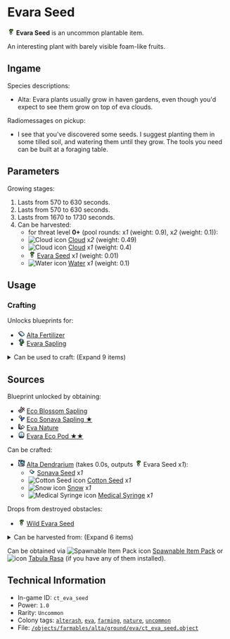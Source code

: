 # Evara Seed

<img src="https://raw.githubusercontent.com/Ceterai/Enternia/main/objects/farmables/alta/ground/eva/icon.png" alt="Evara Seed icon" loading="lazy" width="auto" height="16px"/> **Evara Seed** is an uncommon plantable item.

An interesting plant with barely visible foam-like fruits.

## Ingame

Species descriptions:

- Alta: Evara plants usually grow in haven gardens, even though you'd expect to see them grow on top of eva clouds.

Radiomessages on pickup:

- I see that you've discovered some seeds. I suggest planting them in some tilled soil, and watering them until they grow. The tools you need can be built at a foraging table.

## Parameters

Growing stages:

1. Lasts from 570 to 630 seconds.
2. Lasts from 570 to 630 seconds.
3. Lasts from 1670 to 1730 seconds.
4. Can be harvested:
   - for threat level **0+** (pool rounds: x*1* (weight: 0.9), x*2* (weight: 0.1)):
   - <img src="https://starbounder.org/mediawiki/images/d/d2/Cloud.png" alt="Cloud icon" loading="lazy" width="16px" height="16px"/> [Cloud](https://starbounder.org/Cloud) x*2* (weight: 0.49)
   - <img src="https://starbounder.org/mediawiki/images/d/d2/Cloud.png" alt="Cloud icon" loading="lazy" width="16px" height="16px"/> [Cloud](https://starbounder.org/Cloud) x*1* (weight: 0.4)
   - <img src="https://raw.githubusercontent.com/Ceterai/Enternia/main/objects/farmables/alta/ground/eva/icon.png" alt="Evara Seed icon" loading="lazy" width="auto" height="16px"/> [Evara Seed](https://ceterai.github.io/MyEnternia/Wiki/EvaraSeed) x*1* (weight: 0.01)
   - <img src="https://starbounder.org/mediawiki/images/9/9d/Water.png" alt="Water icon" loading="lazy" width="16px" height="16px"/> [Water](https://starbounder.org/Water) x*1* (weight: 0.1)

## Usage

### Crafting

Unlocks blueprints for:

- <img src="https://raw.githubusercontent.com/Ceterai/Enternia/main/items/active/alta/tools/fertilize/ct_alta_fertilizer.png" alt="Alta Fertilizer icon" loading="lazy" width="auto" height="16px"/> [Alta Fertilizer](https://ceterai.github.io/MyEnternia/Wiki/AltaFertilizer)
- <img src="https://raw.githubusercontent.com/Ceterai/Enternia/main/objects/farmables/alta/ground/eva/sapling/icon.png" alt="Evara Sapling icon" loading="lazy" width="auto" height="16px"/> [Evara Sapling](https://ceterai.github.io/MyEnternia/Wiki/EvaraSapling)

<details markdown="1"><summary>Can be used to craft: (Expand 9 items)</summary>

- <img src="https://raw.githubusercontent.com/Ceterai/Enternia/main/objects/farmables/alta/ground/blossom/icon.png" alt="Blossom Seed icon" loading="lazy" width="auto" height="16px"/> [Blossom Seed](https://ceterai.github.io/MyEnternia/Wiki/BlossomSeed)
- <img src="https://raw.githubusercontent.com/Ceterai/Enternia/main/objects/farmables/alta/ground/eva/boosted/icon.png" alt="Boosted Evara Sapling ★★ icon" loading="lazy" width="auto" height="16px"/> [Boosted Evara Sapling ★★](https://ceterai.github.io/MyEnternia/Wiki/BoostedEvaraSapling)
- <img src="https://starbounder.org/mediawiki/images/9/97/Cotton_Seed.png" alt="Cotton Seed icon" loading="lazy" width="5.875px" height="12px"/> [Cotton Seed](https://starbounder.org/Cotton_Seed)
- <img src="https://raw.githubusercontent.com/Ceterai/Enternia/main/objects/farmables/alta/ground/eva/eco/icon.png" alt="Eco Evara Sapling ★ icon" loading="lazy" width="auto" height="16px"/> [Eco Evara Sapling ★](https://ceterai.github.io/MyEnternia/Wiki/EcoEvaraSapling)
- <img src="https://raw.githubusercontent.com/Ceterai/Enternia/main/objects/farmables/alta/ground/eva/pod/icon.png" alt="Evara Eco Pod ★★ icon" loading="lazy" width="auto" height="16px"/> [Evara Eco Pod ★★](https://ceterai.github.io/MyEnternia/Wiki/EvaraEcoPod)
- <img src="https://raw.githubusercontent.com/Ceterai/Enternia/main/objects/farmables/alta/ground/eva/sapling/icon.png" alt="Evara Sapling icon" loading="lazy" width="auto" height="16px"/> [Evara Sapling](https://ceterai.github.io/MyEnternia/Wiki/EvaraSapling)
- <img src="https://raw.githubusercontent.com/Ceterai/Enternia/main/objects/farmables/alta/liquid/ionic/icon.png" alt="Ionic Seed icon" loading="lazy" width="auto" height="16px"/> [Ionic Seed](https://ceterai.github.io/MyEnternia/Wiki/IonicSeed)
- <img src="https://raw.githubusercontent.com/Ceterai/Enternia/main/objects/farmables/alta/ground/sona/icon.png" alt="Sonava Seed icon" loading="lazy" width="auto" height="16px"/> [Sonava Seed](https://ceterai.github.io/MyEnternia/Wiki/SonavaSeed)
- <img src="https://raw.githubusercontent.com/Ceterai/Enternia/main/objects/farmables/alta/ground/warped_hive/icon.png" alt="Warped Hive Seed icon" loading="lazy" width="auto" height="16px"/> [Warped Hive Seed](https://ceterai.github.io/MyEnternia/Wiki/WarpedHiveSeed)

</details>

## Sources

Blueprint unlocked by obtaining:

- <img src="https://raw.githubusercontent.com/Ceterai/Enternia/main/objects/farmables/alta/ground/blossom/eco/icon.png" alt="Eco Blossom Sapling icon" loading="lazy" width="auto" height="16px"/> [Eco Blossom Sapling](https://ceterai.github.io/MyEnternia/Wiki/EcoBlossomSapling)
- <img src="https://raw.githubusercontent.com/Ceterai/Enternia/main/objects/farmables/alta/ground/sona/eco/icon.png" alt="Eco Sonava Sapling ★ icon" loading="lazy" width="auto" height="16px"/> [Eco Sonava Sapling ★](https://ceterai.github.io/MyEnternia/Wiki/EcoSonavaSapling)
- <img src="https://raw.githubusercontent.com/Ceterai/Enternia/main/codex/alta/datamass/arknight.png" alt="Eva Nature icon" loading="lazy" width="auto" height="16px"/> [Eva Nature](https://ceterai.github.io/MyEnternia/Wiki/EvaNature)
- <img src="https://raw.githubusercontent.com/Ceterai/Enternia/main/objects/farmables/alta/ground/eva/pod/icon.png" alt="Evara Eco Pod ★★ icon" loading="lazy" width="auto" height="16px"/> [Evara Eco Pod ★★](https://ceterai.github.io/MyEnternia/Wiki/EvaraEcoPod)

Can be crafted:

- ![ ](https://raw.githubusercontent.com/Ceterai/Enternia/main/objects/alta/crafting/dendrarium/icon.png) [Alta Dendrarium](https://ceterai.github.io/MyEnternia/Wiki/AltaDendrarium) (takes 0.0s, outputs <img src="https://raw.githubusercontent.com/Ceterai/Enternia/main/objects/farmables/alta/ground/eva/icon.png" alt="Evara Seed icon" loading="lazy" width="auto" height="16px"/> Evara Seed x*1*):
  - <img src="https://raw.githubusercontent.com/Ceterai/Enternia/main/objects/farmables/alta/ground/sona/icon.png" alt="Sonava Seed icon" loading="lazy" width="auto" height="16px"/> [Sonava Seed](https://ceterai.github.io/MyEnternia/Wiki/SonavaSeed) x*1*
  - <img src="https://starbounder.org/mediawiki/images/9/97/Cotton_Seed.png" alt="Cotton Seed icon" loading="lazy" width="5.875px" height="12px"/> [Cotton Seed](https://starbounder.org/Cotton_Seed) x*1*
  - <img src="https://starbounder.org/mediawiki/images/4/4e/Snow.png" alt="Snow icon" loading="lazy" width="10px" height="10px"/> [Snow](https://starbounder.org/Snow) x*1*
  - <img src="https://starbounder.org/mediawiki/images/0/00/Medical_Syringe.png" alt="Medical Syringe icon" loading="lazy" width="7px" height="15px"/> [Medical Syringe](https://starbounder.org/Medical_Syringe) x*1*

Drops from destroyed obstacles:

- <img src="https://raw.githubusercontent.com/Ceterai/Enternia/main/objects/farmables/alta/ground/eva/icon.png" alt="Wild Evara Seed icon" loading="lazy" width="auto" height="16px"/> [Wild Evara Seed](https://ceterai.github.io/MyEnternia/Wiki/WildEvaraSeed)

<details markdown="1"><summary>Can be harvested from: (Expand 6 items)</summary>

- <img src="https://raw.githubusercontent.com/Ceterai/Enternia/main/objects/farmables/alta/ground/eva/boosted/icon.png" alt="Boosted Evara Sapling ★★ icon" loading="lazy" width="auto" height="16px"/> [Boosted Evara Sapling ★★](https://ceterai.github.io/MyEnternia/Wiki/BoostedEvaraSapling)
- <img src="https://raw.githubusercontent.com/Ceterai/Enternia/main/objects/farmables/alta/ground/eva/eco/icon.png" alt="Eco Evara Sapling ★ icon" loading="lazy" width="auto" height="16px"/> [Eco Evara Sapling ★](https://ceterai.github.io/MyEnternia/Wiki/EcoEvaraSapling)
- <img src="https://raw.githubusercontent.com/Ceterai/Enternia/main/objects/farmables/alta/ground/eva/pod/icon.png" alt="Evara Eco Pod ★★ icon" loading="lazy" width="auto" height="16px"/> [Evara Eco Pod ★★](https://ceterai.github.io/MyEnternia/Wiki/EvaraEcoPod)
- <img src="https://raw.githubusercontent.com/Ceterai/Enternia/main/objects/farmables/alta/ground/eva/sapling/icon.png" alt="Evara Sapling icon" loading="lazy" width="auto" height="16px"/> [Evara Sapling](https://ceterai.github.io/MyEnternia/Wiki/EvaraSapling)
- <img src="https://raw.githubusercontent.com/Ceterai/Enternia/main/objects/farmables/alta/ground/eva/icon.png" alt="Evara Seed icon" loading="lazy" width="auto" height="16px"/> [Evara Seed](https://ceterai.github.io/MyEnternia/Wiki/EvaraSeed)
- <img src="https://raw.githubusercontent.com/Ceterai/Enternia/main/objects/farmables/alta/ground/eva/icon.png" alt="Wild Evara Seed icon" loading="lazy" width="auto" height="16px"/> [Wild Evara Seed](https://ceterai.github.io/MyEnternia/Wiki/WildEvaraSeed)

</details>

Can be obtained via <img src="https://raw.githubusercontent.com/Silverfeelin/Starbound-SpawnableItemPack/master/interface/sip/iconSmall.png" alt="Spawnable Item Pack icon" width="18" height="14"/> [Spawnable Item Pack](https://steamcommunity.com/sharedfiles/filedetails/?id=733665104) or <img src="https://steamuserimages-a.akamaihd.net/ugc/263843960696222713/3EC9A7C005541F7D577EBCB8C5736B4EFC9973D6/" alt="icon" width="8" height="12"/> [Tabula Rasa](https://community.playstarbound.com/resources/the-tabula-rasa.3222/) (if you have any of them installed).

## Technical Information

- In-game ID: `ct_eva_seed`
- Power: `1.0`
- Rarity: `Uncommon`
- Colony tags: [`alterash`](https://ceterai.github.io/MyEnternia/Wiki/Tags/Alterash), [`eva`](https://ceterai.github.io/MyEnternia/Wiki/Tags/Eva), [`farming`](https://ceterai.github.io/MyEnternia/Wiki/Tags/Farming), [`nature`](https://ceterai.github.io/MyEnternia/Wiki/Tags/Nature), [`uncommon`](https://ceterai.github.io/MyEnternia/Wiki/Tags/Uncommon)
- File: [`/objects/farmables/alta/ground/eva/ct_eva_seed.object`](https://github.com/Ceterai/Enternia/blob/main/objects/farmables/alta/ground/eva/ct_eva_seed.object)
